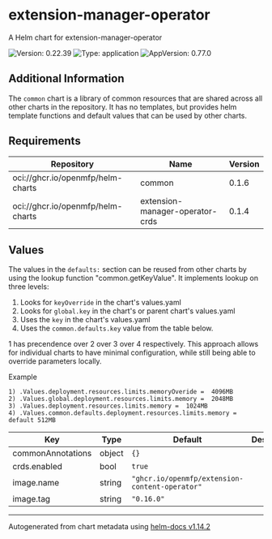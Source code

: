 # extension-manager-operator

A Helm chart for extension-manager-operator

![Version: 0.22.39](https://img.shields.io/badge/Version-0.22.39-informational?style=flat-square) ![Type: application](https://img.shields.io/badge/Type-application-informational?style=flat-square) ![AppVersion: 0.77.0](https://img.shields.io/badge/AppVersion-0.77.0-informational?style=flat-square)

## Additional Information

The `common` chart is a library of common resources that are shared across all other charts in the repository. It has no templates, but provides helm template functions and default values that can be used by other charts.

## Requirements

| Repository | Name | Version |
|------------|------|---------|
| oci://ghcr.io/openmfp/helm-charts | common | 0.1.6 |
| oci://ghcr.io/openmfp/helm-charts | extension-manager-operator-crds | 0.1.4 |

## Values

The values in the `defaults:` section can be reused from other charts by using the lookup function "common.getKeyValue". It implements lookup on three levels:

1. Looks for `keyOverride` in the chart's values.yaml
2. Looks for `global.key` in the chart's or parent chart's values.yaml
3. Uses the `key` in the chart's values.yaml
4. Uses the `common.defaults.key` value from the table below.

1 has precendence over 2 over 3 over 4 respectively. This approach allows for individual charts to have minimal configuration, while still being able to override parameters locally.

Example
```
1) .Values.deployment.resources.limits.memoryOveride =  4096MB
2) .Values.global.deployment.resources.limits.memory =  2048MB
3) .Values.deployment.resources.limits.memory =  1024MB
4) .Values.common.defaults.deployment.resources.limits.memory = default 512MB
```

| Key | Type | Default | Description |
|-----|------|---------|-------------|
| commonAnnotations | object | `{}` |  |
| crds.enabled | bool | `true` |  |
| image.name | string | `"ghcr.io/openmfp/extension-content-operator"` |  |
| image.tag | string | `"0.16.0"` |  |

----------------------------------------------
Autogenerated from chart metadata using [helm-docs v1.14.2](https://github.com/norwoodj/helm-docs/releases/v1.14.2)